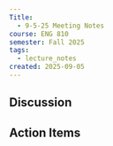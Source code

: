 ```yaml
---
Title:
  - 9-5-25 Meeting Notes
course: ENG 810
semester: Fall 2025
tags:
  - lecture_notes
created: 2025-09-05
---
```

## Discussion

## ​Action Items

